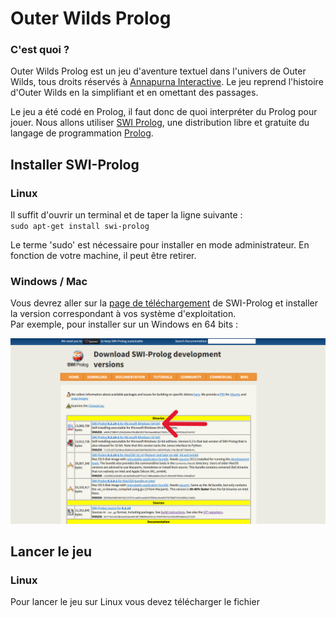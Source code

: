 # Outer Wilds Prolog
### C'est quoi ?

Outer Wilds Prolog est un jeu d'aventure textuel dans l'univers de Outer Wilds, tous droits réservés à [Annapurna Interactive](https://annapurnainteractive.com/en). Le jeu reprend l'histoire d'Outer Wilds en la simplifiant et en omettant des passages.

Le jeu a été codé en Prolog, il faut donc de quoi interpréter du Prolog pour jouer.
Nous allons utiliser [SWI Prolog](https://www.swi-prolog.org/), une distribution libre et gratuite du langage de programmation [Prolog](https://fr.wikipedia.org/wiki/Prolog).

## Installer SWI-Prolog

### Linux

Il suffit d'ouvrir un terminal et de taper la ligne suivante : \
`sudo apt-get install swi-prolog` 

Le terme 'sudo' est nécessaire pour installer en mode administrateur. En fonction de votre machine, il peut être retirer.

### Windows / Mac

Vous devrez aller sur la [page de téléchargement](https://www.swi-prolog.org/download/devel) de SWI-Prolog et installer la version correspondant à vos système d'exploitation.\
Par exemple, pour installer sur un Windows en 64 bits :

![capture d'écran des liens de téléchargement SWI-Prolog](images/SWI-Prolog_lien_telechargement.png)

## Lancer le jeu

### Linux

Pour lancer le jeu sur Linux vous devez télécharger le fichier 
